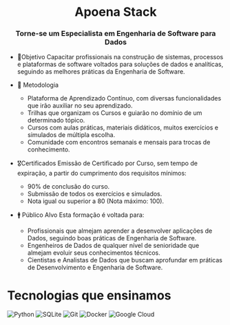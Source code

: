 <h1 align="center">Apoena Stack</h1>
<h3 align="center">Torne-se um Especialista em Engenharia de Software para Dados</h3>

- 🚩Objetivo
  Capacitar profissionais na construção de sistemas, processos e plataformas de software voltados para soluções de dados e analíticas, seguindo as melhores práticas da Engenharia de Software.

- 🧭 Metodologia
  - Plataforma de Aprendizado Contínuo, com diversas funcionalidades que irão auxiliar no seu aprendizado.
  - Trilhas que organizam os Cursos e guiarão no domínio de um determinado tópico.
  - Cursos com aulas práticas, materiais didáticos, muitos exercícios e simulados de múltipla escolha.
  - Comunidade com encontros semanais e mensais para trocas de conhecimento.
    
- 🎖️Certificados
  Emissão de Certificado por Curso, sem tempo de expiração, a partir do cumprimento dos requisitos mínimos:
  - 90% de conclusão do curso.
  - Submissão de todos os exercícios e simulados.
  - Nota igual ou superior a 80 (Nota máximo: 100).
    
- 🚹 Público Alvo
  Esta formação é voltada para:
  - Profissionais que almejam aprender a desenvolver aplicações de Dados, seguindo boas práticas de Engenharia de Software.
  - Engenheiros de Dados de qualquer nível de senioridade que almejam evoluir seus conhecimentos técnicos.
  - Cientistas e Analistas de Dados que buscam aprofundar em práticas de Desenvolvimento e Engenharia de Software.
 
# Tecnologias que ensinamos
![Python](https://img.shields.io/badge/Python-3776AB?style=for-the-badge&logo=python&logoColor=white)
![SQLite](https://img.shields.io/badge/sqlite-%2307405e.svg?style=for-the-badge&logo=sqlite&logoColor=white)
![Git](https://img.shields.io/badge/git-%23F05033.svg?style=for-the-badge&logo=git&logoColor=white)
![Docker](https://img.shields.io/badge/docker-%230db7ed.svg?style=for-the-badge&logo=docker&logoColor=white)
![Google Cloud](https://img.shields.io/badge/GoogleCloud-%234285F4.svg?style=for-the-badge&logo=google-cloud&logoColor=white)
